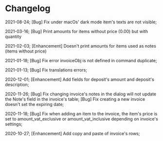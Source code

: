 # Changelog

2021-08-24; [Bug] Fix under macOs' dark mode item's texts are not visible;

2021-03-16; [Bug] Print amounts for items without price (0.00) but with quantity

2021-02-03; [Enhancement] Doesn't print amounts for items used as notes (items without price)

2021-01-18; [Bug] Fix error invoiceObj is not defined in command duplicate;

2021-01-13; [Bug] Fix translations errors;

2020-12-01; [Enhancement] Add fields for deposit's amount and deposit's description;

2020-11-26; [Bug] Fix changing invoice's notes in the dialog will not update the Note's field in the invoice's table;
            [Bug] Fix creating a new invoice doesn't set the expiring date;

2020-11-18; [Bug] Fix when adding an item to the invoice, the item's price is set to amount_vat_exclusive or
            amount_vat_inclusive depending on invoice's settings;

2020-10-27; [Enhancement] Add copy and paste of invoice's rows;
